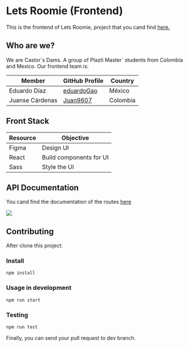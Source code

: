 # Lets Roomie (Frontend)

This is the frontend of Lets Roomie, project that you cand find [here.](https://github.com/Yuliana-Team-Project-PM)

## Who are we?

We are Castor´s Dams. A group of Plazti Master´ students from Colombia and Mexico. Our frontend team is: 

Member  | GitHub Profile | Country
------------- | ------------- | ---------------
Eduardo Díaz  | [eduardoGao](https://github.com/eduardoGao) | México
Juanse Cárdenas  | [Juan9607](https://github.com/Juan9607) | Colombia

## Front Stack
Resource  | Objective
------------- | -------------
Figma  | Design UI 
React  | Build components for UI 
Sass | Style the UI


## API Documentation

You cand find the documentation of the routes [here](https://api-letsroomie.herokuapp.com/api-docs/)

![](/apiDocs.png)

## Contributing
After clone this project: 

###  Install
`npm install`

### Usage in development
`npm run start`

### Testing
`npm run test`


Finally, you can send your pull request to dev branch.